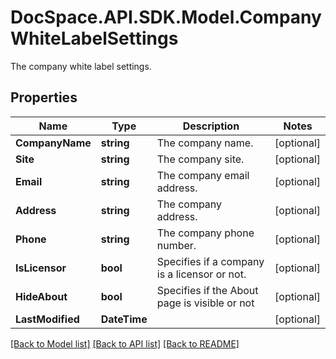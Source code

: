 # DocSpace.API.SDK.Model.CompanyWhiteLabelSettings
The company white label settings.

## Properties

Name | Type | Description | Notes
------------ | ------------- | ------------- | -------------
**CompanyName** | **string** | The company name. | [optional] 
**Site** | **string** | The company site. | [optional] 
**Email** | **string** | The company email address. | [optional] 
**Address** | **string** | The company address. | [optional] 
**Phone** | **string** | The company phone number. | [optional] 
**IsLicensor** | **bool** | Specifies if a company is a licensor or not. | [optional] 
**HideAbout** | **bool** | Specifies if the About page is visible or not | [optional] 
**LastModified** | **DateTime** |  | [optional] 

[[Back to Model list]](../README.md#documentation-for-models) [[Back to API list]](../README.md#documentation-for-api-endpoints) [[Back to README]](../README.md)

